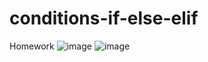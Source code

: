 # conditions-if-else-elif
Homework
![image](https://user-images.githubusercontent.com/108815009/177576754-8daac006-ed8d-4c42-abad-ab0047abe98c.png)
![image](https://user-images.githubusercontent.com/108815009/177591293-4b573551-01ec-44d2-a5b3-1c995b349e9f.png)
